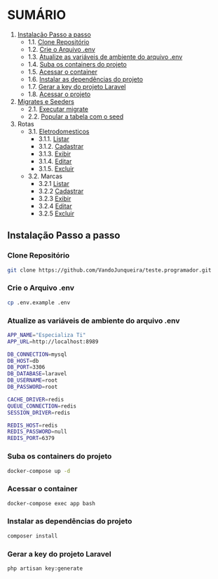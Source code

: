 # SUMÁRIO

1. [Instalação Passo a passo](#instala%C3%A7%C3%A3o-passo-a-passo)
    - 1.1. [Clone Repositório](#clone-reposit%C3%B3rio)
    - 1.2. [Crie o Arquivo .env](https://github.com/VandoJunqueira/teste.programador/blob/main/backend/README.md#crie-o-arquivo-env)
    - 1.3. [Atualize as variáveis de ambiente do arquivo .env](https://github.com/VandoJunqueira/teste.programador/blob/main/backend/README.md#atualize-as-vari%C3%A1veis-de-ambiente-do-arquivo-env)
    - 1.4. [Suba os containers do projeto](https://github.com/VandoJunqueira/teste.programador/blob/main/backend/README.md#suba-os-containers-do-projeto)
    - 1.5. [Acessar o container](https://github.com/VandoJunqueira/teste.programador/blob/main/backend/README.md#acessar-o-container)
    - 1.6. [Instalar as dependências do projeto](https://github.com/VandoJunqueira/teste.programador/blob/main/backend/README.md#instalar-as-depend%C3%AAncias-do-projeto)
    - 1.7. [Gerar a key do projeto Laravel]()
    - 1.8. [Acessar o projeto]()
2. [Migrates e Seeders]()
    - 2.1. [Executar migrate]()
    - 2.2. [Popular a tabela com o seed]()
3. Rotas
    - 3.1. [Eletrodomesticos]()
        - 3.1.1. [Listar]()
        - 3.1.2. [Cadastrar]()
        - 3.1.3. [Exibir]()
        - 3.1.4. [Editar]()
        - 3.1.5. [Excluir]()
    - 3.2. Marcas
        - 3.2.1 [Listar]()
        - 3.2.2 [Cadastrar]()
        - 3.2.3 [Exibir]()
        - 3.2.4 [Editar]()
        - 3.2.5 [Excluir]()


## Instalação Passo a passo

### Clone Repositório

```sh
git clone https://github.com/VandoJunqueira/teste.programador.git
```

### Crie o Arquivo .env

```sh
cp .env.example .env
```

### Atualize as variáveis de ambiente do arquivo .env

```sh
APP_NAME="Especializa Ti"
APP_URL=http://localhost:8989

DB_CONNECTION=mysql
DB_HOST=db
DB_PORT=3306
DB_DATABASE=laravel
DB_USERNAME=root
DB_PASSWORD=root

CACHE_DRIVER=redis
QUEUE_CONNECTION=redis
SESSION_DRIVER=redis

REDIS_HOST=redis
REDIS_PASSWORD=null
REDIS_PORT=6379
```

### Suba os containers do projeto

```sh
docker-compose up -d
```

### Acessar o container

```sh
docker-compose exec app bash
```

### Instalar as dependências do projeto

```sh
composer install
```

### Gerar a key do projeto Laravel

```sh
php artisan key:generate
```
